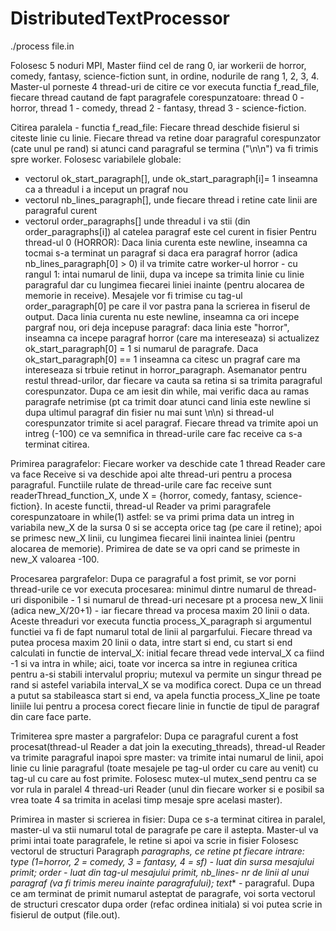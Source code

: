 # DistributedTextProcessor

./process file.in

Folosesc 5 noduri MPI, Master fiind cel de rang 0, iar workerii de horror,
comedy, fantasy, science-fiction sunt, in ordine, nodurile de rang 1, 2, 3, 4.
Master-ul porneste 4 thread-uri de citire ce vor executa functia f_read_file,
fiecare thread cautand de fapt paragrafele corespunzatoare: thread 0 - horror,
thread 1 - comedy, thread 2 - fantasy, thread 3 - science-fiction.

Citirea paralela - functia f_read_file:
Fiecare thread deschide fisierul si citeste linie cu linie. Fiecare thread
va retine doar paragraful corespunzator (cate unul pe rand) si atunci cand
paragraful se termina ("\n\n") va fi trimis spre worker.
Folosesc variabilele globale:
- vectorul ok_start_paragraph[], unde ok_start_paragraph[i]= 1 inseamna ca a
threadul i a inceput un pragraf nou
- vectorul nb_lines_paragraph[], unde fiecare thread i retine cate linii are
paragraful curent
- vectorul order_paragraphs[] unde threadul i va stii (din order_paragraphs[i])
al catelea paragraf este cel curent in fisier
Pentru thread-ul 0 (HORROR): Daca linia curenta este newline, inseamna ca tocmai
s-a terminat un paragraf si daca era paragraf horror (adica
nb_lines_paragraph[0] > 0) il va trimite catre worker-ul horror - cu rangul 1:
intai numarul de linii, dupa va incepe sa trimita linie cu linie paragraful
dar cu lungimea fiecarei liniei inainte (pentru alocarea de memorie in receive).
Mesajele vor fi trimise cu tag-ul order_paragraph[0] pe care il vor pastra
pana la scrierea in fiserul de output.
Daca linia curenta nu este newline, inseamna ca ori incepe pargraf nou, ori
deja incepuse paragraf: daca linia este "horror", inseamna ca incepe paragraf
horror (care ma intereseaza) si actualizez ok_start_paragraph[0] = 1 si
numarul de paragrafe. Daca ok_start_paragraph[0] == 1 inseamna ca citesc un 
pragraf care ma intereseaza si trbuie retinut in  horror_paragraph.
Asemanator pentru restul thread-urilor, dar fiecare va cauta sa retina si sa
trimita paragraful corespunzator.
Dupa ce am iesit din while, mai verific daca au ramas paragrafe netrimise (pt ca
trimit doar atunci cand linia este newline si dupa ultimul paragraf din fisier 
nu mai sunt \n\n) si thread-ul corespunzator trimite si acel paragraf.
Fiecare thread va trimite apoi un intreg (-100) ce va semnifica in thread-urile
care fac receive ca s-a terminat citirea.

Primirea paragrafelor:
Fiecare worker va deschide cate 1 thread Reader care va face Receive si va
deschide apoi alte thread-uri pentru a procesa paragraful.
Functiile rulate de thread-urile care fac receive sunt readerThread_function_X,
unde X = {horror, comedy, fantasy, science-fiction}. In aceste functii,
thread-ul Reader va primi paragrafele corespunzatoare in while(1) astfel:
se va primi prima data un intreg in variabila new_X de la sursa 0 si se 
accepta orice tag (pe care il retine); apoi se primesc new_X linii, cu
lungimea fiecarei linii inaintea liniei (pentru alocarea de memorie). Primirea
de date se va opri cand se primeste in new_X valoarea -100.

Procesarea pargrafelor:
Dupa ce paragraful a fost primit, se vor porni thread-urile ce vor executa
procesarea: minimul dintre numarul de thread-uri disponibile - 1 si numarul
de thread-uri necesare pt a procesa new_X linii (adica new_X/20+1) - iar
fiecare thread va procesa maxim 20 linii o data. Aceste threaduri vor executa
functia process_X_paragraph si argumentul functiei va fi de fapt
numarul total de linii al pargarfului.
Fiecare thread va putea procesa maxim 20 linii o data, intre start si end, cu
start si end calculati in functie de interval_X: initial fecare thread vede
interval_X ca fiind -1 si va intra in while; aici, toate vor incerca sa intre
in regiunea critica pentru a-si stabili intervalul propriu; mutexul va permite
un singur thread pe rand si astefel variabila interval_X se va modifica corect.
Dupa ce un thread a putut sa stabileasca start si end, va apela functia
process_X_line pe toate liniile lui pentru a procesa corect fiecare linie
in functie de tipul de paragraf din care face parte.

Trimiterea spre master a pargrafelor:
Dupa ce paragraful curent a fost procesat(thread-ul Reader a dat join la
executing_threads), thread-ul Reader va trimite paragraful inapoi spre master:
va trimite intai numarul de linii, apoi linie cu linie paragraful (toate
mesajele pe tag-ul order cu care au venit) cu tag-ul cu care au fost primite.
Folosesc mutex-ul mutex_send pentru ca se vor rula in paralel 4 thread-uri
Reader (unul din fiecare worker si e posibil sa vrea toate 4 sa trimita in
acelasi timp mesaje spre acelasi master).

Primirea in master si scrierea in fisier:
Dupa ce s-a terminat citirea in paralel, master-ul va stii numarul total de
paragrafe pe care il astepta.
Master-ul va primi intai toate paragrafele, le retine si apoi va scrie in fisier
Folosesc vectorul de structuri Paragraph *paragraphs, ce retine pt fiecare
intrare: type (1=horror, 2 = comedy, 3 = fantasy, 4 = sf) - luat din sursa
mesajului primit; order - luat din tag-ul mesajului primit, nb_lines- nr de
linii al unui paragraf (va fi trimis mereu inainte paragrafului); text** -
paragraful.
Dupa ce am terminat de primit numarul asteptat de paragrafe, voi sorta vectorul
de structuri crescator dupa order (refac ordinea initiala) si voi putea scrie
in fisierul de output (file.out).
